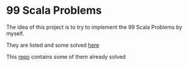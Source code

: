 # 99 Scala Problems

The idea of this project is to try to implement the 99 Scala Problems by myself.

They are listed and some solved [here](https://aperiodic.net/pip/scala/s-99/)

This [repo](https://github.com/mwttg-code-katas/scala-99-problems) contains some of them already solved
